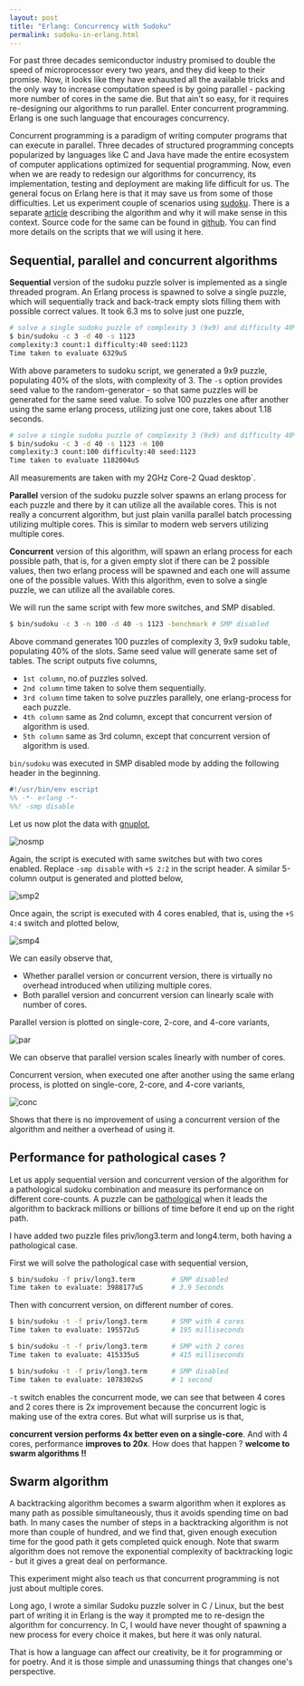 ```yaml
---
layout: post
title: "Erlang: Concurrency with Sudoku"
permalink: sudoku-in-erlang.html
---
```


For past three decades semiconductor industry promised to double the speed
of microprocessor every two years, and they did keep to their promise. Now, it
looks like they have exhausted all the available tricks and the only way to
increase computation speed is by going parallel - packing more number of cores
in the same die. But that ain't so easy, for it requires re-designing our
algorithms to run parallel. Enter concurrent programming. Erlang is one such
language that encourages concurrency.

Concurrent programming is a paradigm of writing computer programs that can
execute in parallel. Three decades of structured programming concepts
popularized by languages like C and Java have made the entire ecosystem of
computer applications optimized for sequential programming. Now, even when we
are ready to redesign our algorithms for concurrency, its implementation,
testing and deployment are making life difficult for us. The general focus on
Erlang here is that it may save us from some of those difficulties. Let us
experiment couple of scenarios using [sudoku][sudoku-link]. There is a
separate [article][sudoku-pathological] describing the algorithm and why it
will make sense in this context. Source code for the same can be found in
[github][github-link]. You can find more details on the scripts that we will
using it here.

Sequential, parallel and concurrent algorithms
---------------------------------------------

**Sequential** version of the sudoku puzzle solver is implemented as a
single threaded program. An Erlang process is spawned to solve a single
puzzle, which will sequentially track and back-track empty slots filling
them with possible correct values. It took 6.3 ms to solve just one
puzzle,

```bash
# solve a single sudoku puzzle of complexity 3 (9x9) and difficulty 40%
$ bin/sudoku -c 3 -d 40 -s 1123
complexity:3 count:1 difficulty:40 seed:1123
Time taken to evaluate 6329uS
```

With above parameters to sudoku script, we generated a 9x9 puzzle, populating
40% of the slots, with complexity of 3. The `-s` option provides seed
value to the random-generator - so that same puzzles will be generated
for the same seed value. To solve 100 puzzles one after another using the
same erlang process, utilizing just one core, takes about 1.18 seconds.

```bash
# solve a single sudoku puzzle of complexity 3 (9x9) and difficulty 40%
$ bin/sudoku -c 3 -d 40 -s 1123 -n 100
complexity:3 count:100 difficulty:40 seed:1123
Time taken to evaluate 1182004uS
```
All measurements are taken with my 2GHz Core-2 Quad desktop`.

**Parallel** version of the sudoku puzzle solver spawns an erlang process
for each puzzle and there by it can utilize all the available cores. This is
not really a concurrent algorithm, but just plain vanilla parallel batch
processing utilizing multiple cores. This is similar to modern web servers
utilizing multiple cores.

**Concurrent** version of this algorithm, will spawn an erlang process for
each possible path, that is, for a given empty slot if there can be 2 possible
values, then two erlang process will be spawned and each one will assume one
of the possible values. With this algorithm, even to solve a single puzzle,
we can utilize all the available cores.

We will run the same script with few more switches, and SMP disabled.

```bash
$ bin/sudoku -c 3 -n 100 -d 40 -s 1123 -benchmark # SMP disabled
```

Above command generates 100 puzzles of complexity 3, 9x9 sudoku table,
populating 40% of the slots. Same seed value will generate same set of tables.
The script outputs five columns,

* `1st column`, no.of puzzles solved.
* `2nd column` time taken to solve them sequentially.
* `3rd column` time taken to solve puzzles parallely, one erlang-process
  for each puzzle.
* `4th column` same as 2nd column, except that concurrent version of algorithm
  is used.
* `5th column` same as 3rd column, except that concurrent version of algorithm
  is used.

`bin/sudoku` was executed in SMP disabled mode by adding the following header
in the beginning.

```erlang
#!/usr/bin/env escript
%% -*- erlang -*-
%%! -smp disable
```

Let us now plot the data with [gnuplot][gnuplot-link],

![nosmp](media/sudokucharts/nosmp.png)

Again, the script is executed with same switches but with two cores enabled.
Replace `-smp disable` with `+S 2:2` in the script header. A similar 5-column
output is generated and plotted below,

![smp2](media/sudokucharts/smp2.png)

Once again, the script is executed with 4 cores enabled, that is, using
the `+S 4:4` switch and plotted below,

![smp4](media/sudokucharts/smp4.png)

We can easily observe that,

- Whether parallel version or concurrent version, there is virtually no
  overhead introduced when utilizing multiple cores.
- Both parallel version and concurrent version can linearly scale with
  number of cores.

Parallel version is plotted on single-core, 2-core, and 4-core variants,

![par](media/sudokucharts/par.png)

We can observe that parallel version scales linearly with number of cores.

Concurrent version, when executed one after another using the same erlang
process, is plotted on single-core, 2-core, and 4-core variants,

![conc](media/sudokucharts/conc.png)

Shows that there is no improvement of using a concurrent version of the
algorithm and neither a overhead of using it.

Performance for pathological cases ?
------------------------------------

Let us apply sequential version and concurrent version of the algorithm for
a pathological sudoku combination and measure its performance on different
core-counts. A puzzle can be [pathological][sudoku-pathological] when it
leads the algorithm to backrack millions or billions of time before it end
up on the right path.

I have added two puzzle files priv/long3.term and long4.term, both having a
pathological case.

First we will solve the pathological case with sequential version,

```bash
$ bin/sudoku -f priv/long3.term         # SMP disabled
Time taken to evaluate: 3988177uS       # 3.9 Seconds
```

Then with concurrent version, on different number of cores.

```bash
$ bin/sudoku -t -f priv/long3.term      # SMP with 4 cores
Time taken to evaluate: 195572uS        # 195 milliseconds

$ bin/sudoku -t -f priv/long3.term      # SMP with 2 cores
Time taken to evaluate: 415335uS        # 415 milliseconds

$ bin/sudoku -t -f priv/long3.term      # SMP disabled
Time taken to evaluate: 1078302uS       # 1 second
```

`-t` switch enables the concurrent mode, we can see that between 4 cores and 2
cores there is 2x improvement because the concurrent logic is making use of
the extra cores. But what will surprise us is that,

**concurrent version performs 4x better even on a single-core**. And with 4
cores, performance **improves to 20x**. How does that happen ? **welcome to
swarm algorithms !!**

Swarm algorithm
---------------

A backtracking algorithm becomes a swarm algorithm when it explores as many
path as possible simultaneously, thus it avoids spending time on bad bath. In
many cases the number of steps in a backtracking algorithm is not more than
couple of hundred, and we find that, given enough execution time for the good
path it gets completed quick enough. Note that swarm algorithm does not
remove the exponential complexity of backtracking logic - but it gives a great
deal on performance.

This experiment might also teach us that concurrent programming is not just
about multiple cores.

Long ago, I wrote a similar Sudoku puzzle solver in C / Linux, but the
best part of writing it in Erlang is the way it prompted me to re-design the
algorithm for concurrency. In C, I would have never thought of spawning a
new process for every choice it makes, but here it was only natural. 

That is how a language can affect our creativity, be it for programming or for
poetry. And it is those simple and unassuming things that changes one's
perspective.

[sudoku-link]: http://en.wikipedia.org/wiki/Sudoku
[sudoku-pathological]: ./sudoku-pathological.html
[gnuplot-link]: http://gnuplot.info
[github-link]: https://github.com/prataprc/sudoku
